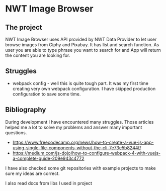 # NWT Image Browser
## The project
NWT Image Browser uses API provided by NWT Data Provider to let user browse images from Giphy and Pixabay. It has list and search function. 
As user you are able to type phrase you want to search for and App will return the content you are looking for.
## Struggles
* webpack config - well this is quite tough part. It was my first time creating very own webpack configuration. I have skipped production configuration to save some time.
## Bibliography
During development I have encountered many struggles. Those articles helped me a lot to solve my problems and answer many important questions.
* https://www.freecodecamp.org/news/how-to-create-a-vue-js-app-using-single-file-components-without-the-cli-7e73e5b8244f/
* https://medium.com/js-dojo/how-to-configure-webpack-4-with-vuejs-a-complete-guide-209e943c4772

I have also checked some git repositories with example projects to make sure my ideas are correct.


I also read docs from libs I used in project
